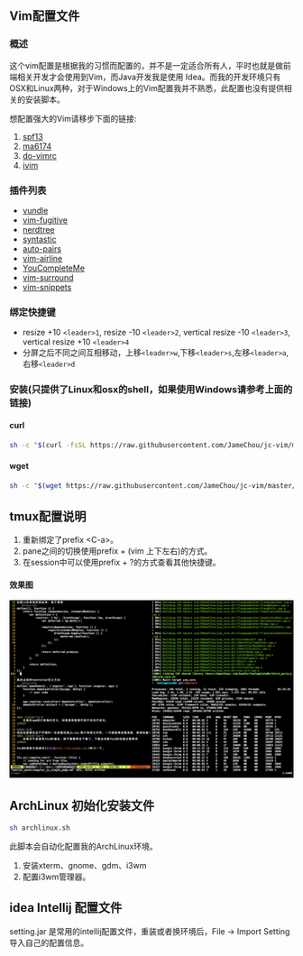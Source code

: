 ## Vim配置文件

### 概述
这个vim配置是根据我的习惯而配置的，并不是一定适合所有人，平时也就是做前端相关开发才会使用到Vim，而Java开发我是使用
Idea。而我的开发环境只有OSX和Linux两种，对于Windows上的Vim配置我并不熟悉，此配置也没有提供相关的安装脚本。

想配置强大的Vim请移步下面的链接:

1. [spf13](https://github.com/spf13/spf13-vim)
2. [ma6174](https://github.com/ma6174/vim)
3. [do-vimrc](https://github.com/humiaozuzu/dot-vimrc)
4. [ivim](https://github.com/kepbod/ivim)

### 插件列表
* [vundle](https://github.com/VundleVim/Vundle.vim)
* [vim-fugitive](https://github.com/tpope/vim-fugitive)
* [nerdtree](https://github.com/scrooloose/nerdtree)
* [syntastic](https://github.com/scrooloose/syntastic)
* [auto-pairs](https://github.com/jiangmiao/auto-pairs)
* [vim-airline](https://github.com/vim-airline/vim-airline)
* [YouCompleteMe](https://github.com/Valloric/YouCompleteMe)
* [vim-surround](https://github.com/tpope/vim-surround)
* [vim-snippets](https://github.com/honza/vim-snippets)

### 绑定快捷键
* resize +10 `<leader>1`, resize -10 `<leader>2`, vertical resize -10 `<leader>3`, vertical resize +10 `<leader>4`
* 分屏之后不同之间互相移动，上移`<leader>w`,下移`<leader>s`,左移`<leader>a`,右移`<leader>d`

### 安装(只提供了Linux和osx的shell，如果使用Windows请参考上面的链接)
#### curl

```bash
sh -c "$(curl -fsSL https://raw.githubusercontent.com/JameChou/jc-vim/master/install.sh)"
```

#### wget

```bash
sh -c "$(wget https://raw.githubusercontent.com/JameChou/jc-vim/master/install.sh -O -)"
```

## tmux配置说明
1. 重新绑定了prefix &lt;C-a&gt;。
2. pane之间的切换使用prefix + (vim 上下左右)的方式。
3. 在session中可以使用prefix + ?的方式查看其他快捷键。

#### 效果图
![screenshot](./screenshot.png)

## ArchLinux 初始化安装文件
```bash
sh archlinux.sh
```

此脚本会自动化配置我的ArchLinux环境。

1. 安装xterm、gnome、gdm、i3wm
2. 配置i3wm管理器。

## idea Intellij 配置文件
setting.jar 是常用的intellij配置文件，重装或者换环境后，File -> Import Setting 导入自己的配置信息。
